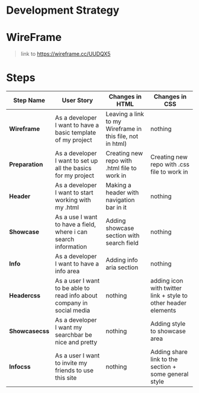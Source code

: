 # Development Strategy

# WireFrame 

> link to https://wireframe.cc/UUDQX5

# Steps

| Step Name | User Story | Changes in HTML | Changes in CSS |
| --------- | ---------- | --------------- | -------------- |
| __Wireframe__ | As a developer I want to have a basic template of my project | Leaving a link to my Wireframe in this file, not in html) | nothing |
| __Preparation__ | As a developer I want to set up all the basics for my project | Creating new repo with .html file to work in| Creating new repo with .css file to work in |
| __Header__ | As a developer I want to start working with my .html | Making a header with navigation bar in it | nothing |
| __Showcase__ | As a use I want to have a field, where i can search information | Adding showcase section with search field | nothing |
| __Info__ | As a developer I want to have a info area | Adding info aria section | nothing |
| __Headercss__ | As a user I want to be able to read info about company in social media | nothing | adding icon with twitter link + style to other header elements |
| __Showcasecss__ | As a developer I want my searchbar be nice and pretty | nothing | Adding style to showcase area |
| __Infocss__ | As a user I want to invite my friends to use this site | nothing | Adding share link to the section + some general style |



